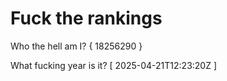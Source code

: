 # Fuck the rankings

Who the hell am I?
{ 18256290 }

What fucking year is it?
[ 2025-04-21T12:23:20Z ]
